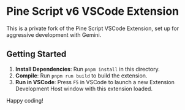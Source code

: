 # Pine Script v6 VSCode Extension

This is a private fork of the Pine Script VSCode Extension, set up for aggressive development with Gemini.

## Getting Started

1.  **Install Dependencies**: Run `pnpm install` in this directory.
2.  **Compile**: Run `pnpm run build` to build the extension.
3.  **Run in VSCode**: Press `F5` in VSCode to launch a new Extension Development Host window with this extension loaded.

Happy coding!
